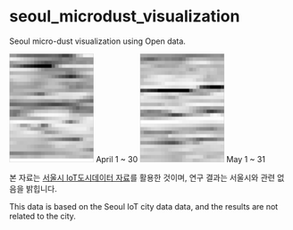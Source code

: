 # seoul_microdust_visualization
Seoul micro-dust visualization using Open data.


<img src="https://github.com/yujong-lee/seoul_microdust_visualization/blob/master/4_result.png" width="30%"></img> April 1 ~ 30
<img src="https://github.com/yujong-lee/seoul_microdust_visualization/blob/master/5_result.png" width="30%"></img> May 1 ~ 31


본 자료는 [서울시 IoT도시데이터 자료](http://data.seoul.go.kr/dataList/OA-15969/S/1/datasetView.do#)를 활용한 것이며, 연구 결과는 서울시와 관련 없음을 밝힙니다.

This data is based on the Seoul IoT city data data, and the results are not related to the city.
